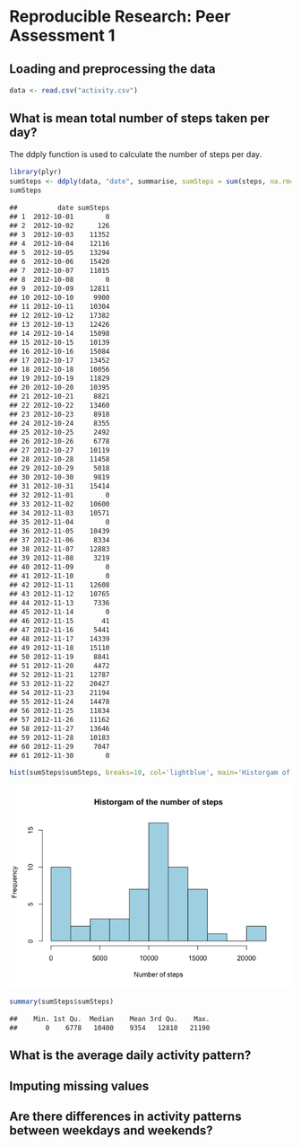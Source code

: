 # Reproducible Research: Peer Assessment 1

      
## Loading and preprocessing the data

```r
data <- read.csv("activity.csv")
```


## What is mean total number of steps taken per day?
The ddply function is used to calculate the number of steps per day.


```r
library(plyr)
sumSteps <- ddply(data, "date", summarise, sumSteps = sum(steps, na.rm=TRUE))
sumSteps
```

```
##          date sumSteps
## 1  2012-10-01        0
## 2  2012-10-02      126
## 3  2012-10-03    11352
## 4  2012-10-04    12116
## 5  2012-10-05    13294
## 6  2012-10-06    15420
## 7  2012-10-07    11015
## 8  2012-10-08        0
## 9  2012-10-09    12811
## 10 2012-10-10     9900
## 11 2012-10-11    10304
## 12 2012-10-12    17382
## 13 2012-10-13    12426
## 14 2012-10-14    15098
## 15 2012-10-15    10139
## 16 2012-10-16    15084
## 17 2012-10-17    13452
## 18 2012-10-18    10056
## 19 2012-10-19    11829
## 20 2012-10-20    10395
## 21 2012-10-21     8821
## 22 2012-10-22    13460
## 23 2012-10-23     8918
## 24 2012-10-24     8355
## 25 2012-10-25     2492
## 26 2012-10-26     6778
## 27 2012-10-27    10119
## 28 2012-10-28    11458
## 29 2012-10-29     5018
## 30 2012-10-30     9819
## 31 2012-10-31    15414
## 32 2012-11-01        0
## 33 2012-11-02    10600
## 34 2012-11-03    10571
## 35 2012-11-04        0
## 36 2012-11-05    10439
## 37 2012-11-06     8334
## 38 2012-11-07    12883
## 39 2012-11-08     3219
## 40 2012-11-09        0
## 41 2012-11-10        0
## 42 2012-11-11    12608
## 43 2012-11-12    10765
## 44 2012-11-13     7336
## 45 2012-11-14        0
## 46 2012-11-15       41
## 47 2012-11-16     5441
## 48 2012-11-17    14339
## 49 2012-11-18    15110
## 50 2012-11-19     8841
## 51 2012-11-20     4472
## 52 2012-11-21    12787
## 53 2012-11-22    20427
## 54 2012-11-23    21194
## 55 2012-11-24    14478
## 56 2012-11-25    11834
## 57 2012-11-26    11162
## 58 2012-11-27    13646
## 59 2012-11-28    10183
## 60 2012-11-29     7047
## 61 2012-11-30        0
```

```r
hist(sumSteps$sumSteps, breaks=10, col='lightblue', main='Historgam of the number of steps', xlab='Number of steps')
```

![](PA1_template_files/figure-html/unnamed-chunk-2-1.png) 

```r
summary(sumSteps$sumSteps)
```

```
##    Min. 1st Qu.  Median    Mean 3rd Qu.    Max. 
##       0    6778   10400    9354   12810   21190
```


## What is the average daily activity pattern?



## Imputing missing values



## Are there differences in activity patterns between weekdays and weekends?
